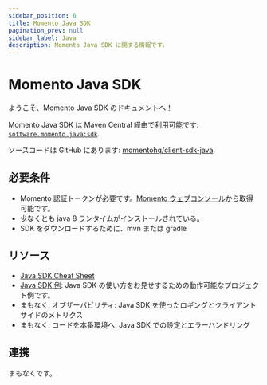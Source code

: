 ```yaml
---
sidebar_position: 6
title: Momento Java SDK
pagination_prev: null
sidebar_label: Java
description: Momento Java SDK に関する情報です。
---
```


# Momento Java SDK

ようこそ、Momento Java SDK のドキュメントへ！

Momento Java SDK は Maven Central 経由で利用可能です: [`software.momento.java:sdk`](https://central.sonatype.com/artifact/software.momento.java/sdk).

ソースコードは GitHub にあります: [momentohq/client-sdk-java](https://github.com/momentohq/client-sdk-java).

## 必要条件

- Momento 認証トークンが必要です。[Momento ウェブコンソール](https://console.gomomento.com/)から取得可能です。
- 少なくとも java 8 ランタイムがインストールされている。
- SDK をダウンロードするために、mvn または gradle

## リソース

- [Java SDK Cheat Sheet](./cheat-sheet.mdx)
- [Java SDK 例](https://github.com/momentohq/client-sdk-java/blob/main/examples/README.md): Java SDK の使い方をお見せするための動作可能なプロジェクト例です。
- まもなく: オブザーバビリティ: Java SDK を使ったロギングとクライアントサイドのメトリクス
- まもなく: コードを本番環境へ: Java SDK での設定とエラーハンドリング

## 連携

まもなくです。
